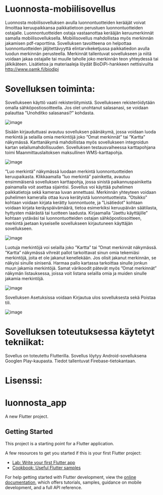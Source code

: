 # Luonnosta-mobiilisovellus
Luonnosta mobiilisovelluksen avulla luonnontuotteiden kerääjät voivat ilmoittaa keruupaikkansa paikkatietoon perustuen luonnontuotteiden ostajalle. Luonnontuotteiden ostaja vastaanottaa kerääjän keruumerkinnät samalla mobiilisovelluksella. Mobiilisovellus mahdollistaa myös merkinnän jakamisen pdf-raporttina. Sovelluksen tavoitteena on helpottaa luonnontuotteiden jäljitettävyyttä elintarvikeketjussa paikkatiedon avulla luodun merkinnän perusteella. Merkinnät tallentuvat sovellukseen ja niitä voidaan jakaa ostajalle tai muulle taholle joko merkinnän teon yhteydessä tai jälkikäteen. Lisätietoa ja materiaaleja löydät BioDiPi-hankkeen nettisivuilta http://www.oamk.fi/biodipi

# Sovelluksen toiminta:
Sovellukseen käyttö vaatii rekisteröitymistä. Sovellukseen rekisteröidytään omalla sähköpostiosoitteella. Jos olet unohtanut salasanasi, se voidaan palauttaa ”Unohditko salasanasi?” kohdasta.

![image](https://github.com/Biodipi/Luonnosta_mobiili_sovellus/assets/73608659/6ffa2799-117d-4fdb-bdab-698a0a752f69)

Sisään kirjauduttuasi avautuu sovelluksen päänäkymä, jossa voidaan luoda merkintä ja selailla omia merkintöjä joko ”Omat merkinnät” tai ”Kartta” näkymässä. Karttanäkymä mahdollistaa myös sovellukseen integroidun kartan selailumahdollisuuden. Sovelluksen testausvaiheessa karttapohjana toimi Maanmittauslaitoksen maksullinen WMS-karttapohja. 

![image](https://github.com/Biodipi/Luonnosta_mobiili_sovellus/assets/73608659/fbe18abc-ce4d-40e0-a9c3-48c9798175b3)

”Luo merkintä” näkymässä luodaan merkintä luonnontuotteiden keruupaikasta. Klikkaamalla ”luo merkintä” painiketta, avautuu ensimmäisenä sovelluksen karttapohja, jossa sinistä paikannuspainiketta painamalla voit asettaa sijaintisi. Sovellus voi käyttää puhelimen paikkatietoja sekä kameraa luvan annettuasi. 
Merkinnän yhteyteen voidaan puhelimen kameralla ottaa kuva kerätyistä luonnontuotteista. ”Otsikko” kohtaan voidaan kirjata kerätty luonnontuote, ja ”Lisätiedot” kohtaan voidaan kirjata keräyspäivämäärä, tietoa esimerkiksi keruupäivän säätilasta, hyttysten määrästä tai tuotteen laadusta. Kirjaamalla ”Jaettu käyttäjille” kohtaan ystäväsi tai luonnontuotteiden ostajan sähköpostiosoitteen, merkintä jaetaan kyseiselle sovellukseen kirjautuneen käyttäjän sovellukseen.

![image](https://github.com/Biodipi/Luonnosta_mobiili_sovellus/assets/73608659/bc813479-6c53-49b9-8b18-4aa320df3765)

Luotuja merkintöjä voi selailla joko ”Kartta” tai ”Omat merkinnät näkymässä. ”Kartta” näkymässä vihreät pallot tarkoittavat sinun omia tekemiäsi merkintöjä, joita et ole jakanut kenellekään. Jos olisit jakanut merkinnän, se näkyisi sinulle sinisenä. Harmaa pallo kartassa tarkoittaa sinulle jonkun muun jakamia merkintöjä. Samat värikoodit pätevät myös ”Omat merkinnät” näkymän listauksessa, joissa voit listana selailla omia ja muiden sinulle jakamia merkintöjä.

![image](https://github.com/Biodipi/Luonnosta_mobiili_sovellus/assets/73608659/e141712b-6332-44c7-9f62-b9b738344e10)

Sovelluksen Asetuksissa voidaan Kirjautua ulos sovelluksesta sekä Poistaa tili. 

![image](https://github.com/Biodipi/Luonnosta_mobiili_sovellus/assets/73608659/bad52000-f113-4aa3-b276-cd6367858b99)

# Sovelluksen toteutuksessa käytetyt tekniikat:

Sovellus on toteutettu Flutterilla. Sovellus löytyy Android-sovelluksena Googlen Play-kaupasta. Tiedot tallentuvat Firebase-tietokantaan.

# Lisenssi:

# luonnosta_app

A new Flutter project.

## Getting Started

This project is a starting point for a Flutter application.

A few resources to get you started if this is your first Flutter project:

- [Lab: Write your first Flutter app](https://docs.flutter.dev/get-started/codelab)
- [Cookbook: Useful Flutter samples](https://docs.flutter.dev/cookbook)

For help getting started with Flutter development, view the
[online documentation](https://docs.flutter.dev/), which offers tutorials,
samples, guidance on mobile development, and a full API reference.
